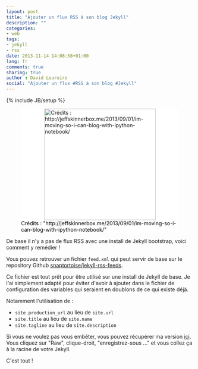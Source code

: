```yaml
---
layout: post
title: "Ajouter un flux RSS à son blog Jekyll"
description: ""
categories:
- web
tags:
- jekyll
- rss
date: 2013-11-14 14:08:58+01:00
lang: fr
comments: true
sharing: true
author : David Loureiro
social: "Ajouter un flux #RSS à son blog #Jekyll"
---
```

{% include JB/setup %}

<p>
<figure style="background-color:white;">
<img style="background-color:white; display:block; margin-left:auto; margin-right:auto; width:300px" src="http://testdriventrekkie.com/assets/images/jekyll_logo_white.png" alt='Crédits : http://jeffskinnerbox.me/2013/09/01/im-moving-so-i-can-blog-with-ipython-notebook/'/>
<figcaption style="color:black; margin-top:auto; position:relative; bottom:0">Crédits : "http://jeffskinnerbox.me/2013/09/01/im-moving-so-i-can-blog-with-ipython-notebook/"</figcaption>
</figure>
</p>

De base il n'y a pas de flux RSS avec une install de Jekyll bootstrap, voici comment y remédier !

<!-- *more* -->

Vous pouvez retrouver un fichier ``feed.xml`` qui peut servir de base sur le repository Github [snaptortoise/jekyll-rss-feeds](https://github.com/snaptortoise/jekyll-rss-feeds).

Ce fichier est tout prêt pour être utilisé sur une install de Jekyll de base. Je l'ai simplement adapté pour éviter d'avoir à ajouter dans le fichier de configuration des variables qui seraient en doublons de ce qui existe déjà.

Notamment l'utilisation de :
 
 * ``site.production_url`` au lieu de ``site.url``
 * ``site.title`` au lieu de ``site.name``
 * ``site.tagline`` au lieu de ``site.description``

Si vous ne voulez pas vous embêter, vous pouvez récupérer ma version [ici](https://github.com/dloureiro/dloureiro.github.io/blob/master/feed.xml). Vous cliquez sur "Raw", clique-droit, "enregistrez-sous ..." et vous collez ça à la racine de votre Jekyll.

C'est tout !